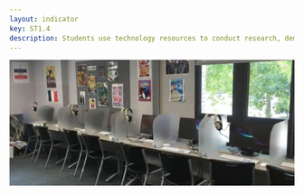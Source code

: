 ```yaml
---
layout: indicator
key: ST1.4
description: Students use technology resources to conduct research, demonstrate creative and critical thinking, and communicate and work collaboratively.
---
```

<div class="flex-wrapper">
  <img src="/img/indicators/st1.4a.jpg">
</div>